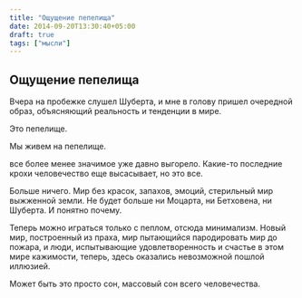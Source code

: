 ```yaml
---
title: "Ощущение пепелища"
date: 2014-09-20T13:30:40+05:00
draft: true
tags: ["мысли"]
---
```


## Ощущение пепелища

Вчера на пробежке слушел Шуберта, и мне в голову пришел очередной образ, объясняющий реальность и тенденции в мире. 

Это пепелище.

Мы живем на пепелище. 

все более менее значимое уже давно выгорело. Какие-то последние крохи человечество еще высасывает, но это все.

Больше ничего. Мир без красок, запахов, эмоций, стерильный мир выжженной земли. Не будет больше ни Моцарта, ни Бетховена, ни Шуберта. И понятно почему. 

Теперь можно играться только с пеплом, отсюда минимализм. 
Новый мир, построенный из праха, мир пытающийся пародировать мир до пожара, и люди, испытывающие удовлетворенность и счастье в этом мире кажимости, теперь, здесь оказались невозможной пошлой иллюзией. 

Может быть это просто сон, массовый сон всего человечества.